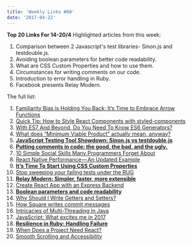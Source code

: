 ```yaml
---
title: 'Weekly Links #60'
date: '2017-04-22'
---
```


**Top 20 Links For 14-20/4** Highlighted articles from this week:

1.  Comparison between 2 Javascript's test libraries- Sinon.js and testdouble.js.
2.  Avoiding boolean parameters for better code readability.
3.  What are CSS Custom Properties and how to use them.
4.  Circumstances for writing comments on our code.
5.  Introduction to error handling in Ruby.
6.  Facebook presents Relay Modern.

The full list:

1.  [Familiarity Bias is Holding You Back: It’s Time to Embrace Arrow Functions](https://medium.com/javascript-scene/familiarity-bias-is-holding-you-back-its-time-to-embrace-arrow-functions-3d37e1a9bb75)
2.  [Quick Tip: How to Style React Components with styled-components](https://www.sitepoint.com/style-react-components-styled-components/)
3.  [With ES7 And Beyond, Do You Need To Know ES6 Generators?](https://derickbailey.com/2017/04/19/with-es7-and-beyond-do-you-need-to-know-es6-generators/)
4.  [What does “Minimum Viable Product” actually mean, anyway?](https://medium.freecodecamp.com/what-the-hell-does-minimum-viable-product-actually-mean-anyway-7d8f6a110f38)
5.  **[JavaScript Testing Tool Showdown: Sinon.js vs testdouble.js](https://www.sitepoint.com/javascript-testing-tool-showdown-sinon-js-vs-testdouble-js/)**
6.  **[Putting comments in code: the good, the bad, and the ugly.](https://medium.freecodecamp.com/code-comments-the-good-the-bad-and-the-ugly-be9cc65fbf83)**
7.  [10 Simple Social Skills Many Programmers Forget About](https://simpleprogrammer.com/2017/04/14/10-simple-social-skills)
8.  [React Native Performance — An Updated Example](https://hackernoon.com/react-native-performance-an-updated-example-6516bfde9c5c)
9.  **[It’s Time To Start Using CSS Custom Properties](https://www.smashingmagazine.com/2017/04/start-using-css-custom-properties/)**
10. [Stop sweeping your failing tests under the RUG](http://www.ontestautomation.com/stop-sweeping-your-failing-tests-under-the-rug/)
11. **[Relay Modern: Simpler, faster, more extensible](https://code.facebook.com/posts/1362748677097871)**
12. [Create React App with an Express Backend](https://daveceddia.com/create-react-app-express-backend/)
13. **[Boolean parameters and code readability](https://www.codeproject.com/Articles/1182980/Boolean-parameters-and-code-readability)**
14. [Why Should I Write Getters and Setters?](https://dzone.com/articles/why-should-i-write-getters-and-setters)
15. [How Square writes commit messages](https://medium.com/square-corner-blog/how-square-writes-commit-messages-8e92fcbf77c9)
16. [Intricacies of Multi-Threading in Java](https://dzone.com/articles/intricacies-of-multi-threading-in-java)
17. [JavaScript: What excites me in 2017](https://hackernoon.com/javascript-what-excites-me-in-2017-7681766b7d79)
18. **[Resilience in Ruby: Handling Failure](https://johnnunemaker.com/resilience-in-ruby/)**
19. [When Does a Project Need React?](https://css-tricks.com/project-need-react/)
20. [Smooth Scrolling and Accessibility](https://css-tricks.com/smooth-scrolling-accessibility/)
